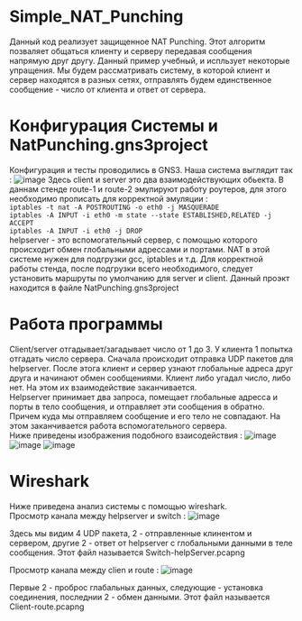# Simple_NAT_Punching
Данный код реализует защищенное NAT Punching. Этот алгоритм позваляет общаться клиенту и серверу передавая сообщения напрямую друг другу. Данный пример учебный, и испльзует некоторые упращения. Мы будем рассматривать систему, в которой клиент и сервер находятся в разных сетях, отправлять будем единственное сообщение - число от клиента и ответ от сервера.
# Конфигурация Системы и NatPunching.gns3project
Конфигурация и тесты проводились в GNS3. Наша система выглядит так :
![image](https://github.com/denizzzzka/Simple_NAT_Punching/assets/91347518/41fa067b-87c0-4680-a929-fc509444b73f)
Здесь client и server это два взаимодействующих обьекта. В даннам стенде route-1 и route-2 эмулируют работу роутеров, для этого необходимо прописать для корректной эмуляции :  
`iptables -t nat -A POSTROUTING -o eth0 -j MASQUERADE `  
`iptables -A INPUT -i eth0 -m state --state ESTABLISHED,RELATED -j ACCEPT`  
`iptables -A INPUT -i eth0 -j DROP`  
helpserver - это вспомогательный сервер, с помощью которого происходит обмен глобальными адрессами и портами. NAT в этой системе нужен для подгрузки gcc, iptables и т.д.
Для корректной работы стенда, после подгрузки всего необходимого, следует установить маршруты по умолчанию для server и client. Данный проэкт находится в файле NatPunching.gns3project 

# Работа программы
Client/server отгадывает/загадывает число от 1 до 3. У клиента 1 попытка отгадать число сервера. Сначала происходит отправка UDP пакетов для helpserver. После этога клиент и сервер узнают глобальные адреса друг друга и начинают обмен сообщениями. Клиент либо угадал число, либо нет. На этом их взаимодействие заканчивается.  
Helpserver принимает два запроса, помещает глобальные адресса и порты в тело сообщения, и отправляет эти сообщения в обратно. Причем куда мы отправляем сообщение и его тело не совпадают. На этом заканчивается работа вспомогательного сервера.  
Ниже приведены изображения подобного взаисодействия : 
![image](https://github.com/denizzzzka/Simple_NAT_Punching/assets/91347518/f360c39f-63bd-4a7f-b65f-d86abb7abfff)
![image](https://github.com/denizzzzka/Simple_NAT_Punching/assets/91347518/47d869ed-66ee-48b1-9982-4108792c59f6)
![image](https://github.com/denizzzzka/Simple_NAT_Punching/assets/91347518/d399b30f-a5d5-46ea-88d5-0d0c94f8c6bf)


#  Wireshark
Ниже приведена анализ системы с помощью wireshark.  
Просмотр канала между helpserver и switch : 
![image](https://github.com/denizzzzka/Simple_NAT_Punching/assets/91347518/0aeec921-01af-4c30-829b-e6122f9ec4f6)

Здесь мы видим 4 UDP пакета, 2 - отправленные клинентом и сервером, другие 2 - ответ от helpserver с глобальными данными в теле сообщения.
Этот файл называется Switch-helpServer.pcapng

Просмотр канала между clien и route : 
![image](https://github.com/denizzzzka/Simple_NAT_Punching/assets/91347518/f7bad121-95fb-4940-8bb5-23d70c021fb3)

Первые  2 - проброс глабальных данных, следующие - установка соединения, последнии 2 - обмен данными.
Этот файл называется Client-route.pcapng



